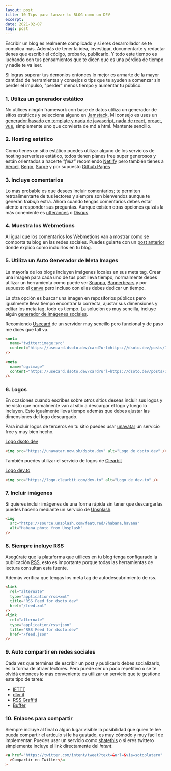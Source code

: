 ```yaml
---
layout: post
title: 10 Tips para lanzar tu BLOG como un DEV
excerpt:
date: 2021-02-07
tags: post
---
```


Escribir un blog es realmente complicado y si eres desarrollador se te complica más. Además de tener la idea, investigar, documentarte y redactar tienes que escribir el código, probarlo, publicarlo. Y todo este tiempo es luchando con tus pensamientos que te dicen que es una pérdida de tiempo y nadie te va leer.

Si logras superar tus demonios entonces lo mejor es armarte de la mayor cantidad de herramientas y consejos o tips que te ayuden a comenzar sin perder el impulso, "perder" menos tiempo y aumentar tu público.

### 1. Utiliza un generador estático

No utilices ningún framework con base de datos utiliza un generador de sitios estáticos y selecciona alguno en [Jamstack](). Mi consejo es uses un [generador basado en template y nada de javascript, nada de react, preact, vue](/post/), simplemente uno que convierta de md a html. Mantente sencillo.

### 2. Hosting estático

Como tienes un sitio estático puedes utilizar alguno de los servicios de hosting serverless estático, todos tienen planes free super generosos y están orientados a hacerte _"feliz"_ recomiendo [Netlify]() pero también tienes a [Vercel](), [Begin](), [Surge]() y por supuesto [Github Pages](https://pages.github.com/)

### 3. Incluye comentarios

Lo más probable es que desees incluir comentarios; te permiten retroalimentarte de tus lectores y siempre son bienvendos aunque te generan _trabajo_ extra. Ahora cuando tengas comentarios debes estar atento a responder sus preguntas. Aunque existen otras opciones quizás la más coneniente es [utterances](https://utteranc.es/) o [Disqus](https://disqus.com/)

### 4. Muestra los Webmetions

Al igual que los comentarios los Webmetions van a mostrar como se comporta tu blog en las redes sociales. Puedes guiarte con un [post anterior](/posts/) donde explico como incluirlos en tu blog.

### 5. Utiliza un Auto Generador de Meta Images

La mayoría de los blogs incluyen imágenes locales en sus meta tag. Crear una imagen para cada uno de tus post lleva tiempo, normalmente debes utilizar un herramienta como puede ser [Snappa](https://snappa.com/), [Bannerbears](https://www.bannerbear.com/) y por supuesto el [canva](https://www.canva.com/) pero incluso con ellas debes dedicar un tiempo.

La otra opción es buscar una imagen en repositorios públicos pero igualmente lleva tiempo encontrar la correcta, ajustar sus dimensiones y editar los meta tag, todo es tiempo. La solución es muy sencilla, incluye algún [generador de imágenes sociales](/posts/4-generadores-de-imagenes-sociales/).

Recomiendo [Usecard](https://usecard.dsoto.dev) de un servidor muy sencillo pero funcional y de paso me dices que tall va.

```html
<meta
  name="twitter:image:src"
  content="https://usecard.dsoto.dev/card?url=https://dsoto.dev/posts/10-tips-para-lanzar-tu-blog-como-un-dev/&theme=yingyang"
/>

<meta
  name="og:image"
  content="https://usecard.dsoto.dev/card?url=https://dsoto.dev/posts/10-tips-para-lanzar-tu-blog-como-un-dev/&theme=yingyang"
/>
```

### 6. Logos

En ocasiones cuando escribes sobre otros sitios deseas incluir sus logos y he visto que normalmente van al sitio a descargar el logo y luego lo incluyen. Esto igualmente lleva tiempo además que debes ajustar las dimensiones del logo descargado.

Para incluir logos de terceros en tu sitio puedes usar [unavatar](https://unavatar.now.sh) un servicio free y muy bien hecho.

[Logo dsoto.dev](https://unavatar.now.sh/dsoto.dev)

```html
<img src="https://unavatar.now.sh/dsoto.dev" alt="Logo de dsoto.dev" />
```

También puedes utilizar el servicio de logos de [Clearbit](https://clearbit.com/docs#logo-api)

[Logo dev.to](https://logo.clearbit.com/dev.to)

```html
<img src="https://logo.clearbit.com/dev.to" alt="Logo de dev.to" />
```

### 7. Incluir imágenes

Si quieres incluir imágenes de una forma rápida sin tener que descargarlas puedes hacerlo mediante un servicio de [Unsplash](https://unsplash.com/).

```html
<img
  src="https://source.unsplash.com/featured/?habana,havana"
  alt="Habana photo from Unsplash"
/>
```

### 8. Siempre incluye RSS

Asegúrate que la plataforma que utilices en tu blog tenga configurado la publicación [RSS](https://dsoto.dev/feed.xml), esto es importante porque todas las herramientas de lectura consultan esta fuente.

Además verifica que tengas los meta tag de autodescubrimiento de rss.

```html
<link
  rel="alternate"
  type="application/rss+xml"
  title="RSS Feed for dsoto.dev"
  href="/feed.xml"
/>
<link
  rel="alternate"
  type="application/rss+json"
  title="RSS Feed for dsoto.dev"
  href="/feed.json"
/>
```

### 9. Auto compartir en redes sociales

Cada vez que terminas de escribir un post y publicarlo debes socializarlo, es la forma de atraer lectores. Pero puede ser un poco repetitivo o se te olvidá entonces lo más conveniente es utilizar un servicio que te gestione este tipo de tarea:

- [IFTTT](https://ifttt.com/applets/EsftGLhR-rss-to-twitter?term=twitter)
- [dlvr.it](https://dlvrit.com/)
- [RSS Graffiti](http://www.rssgraffiti.com/)
- [Buffer](https://buffer.com/)

### 10. Enlaces para compartir

Siempre incluye al final o algún lugar visible la posibilidad que quien te lee pueda compartir el artículo si le ha gustado, es muy cómodo y muy facil de implementar. Puedes usar un servicio como [shatethis](https://sharethis.com) o si eres twittero simplemente incluye el link directamente del _intent_.

```html
<a href="https://twitter.com/intent/tweet?text=&url=&via=sotoplatero"
  >Compartir en Twitter</a
>
```

